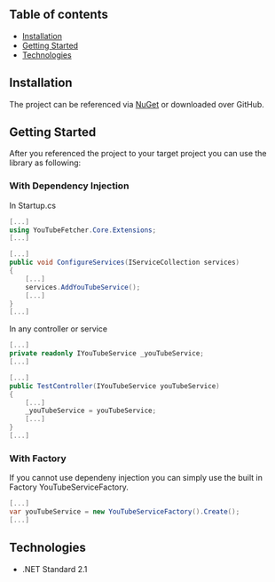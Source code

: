 ## Table of contents
* [Installation](#installation)
* [Getting Started](#getting-started)
* [Technologies](#technologies)

## Installation
The project can be referenced via [NuGet](https://www.nuget.org/packages/YouTubeFetcher.Core/) or downloaded over GitHub.

## Getting Started
After you referenced the project to your target project you can use the library as following:

### With Dependency Injection
In Startup.cs
```C#
[...]
using YouTubeFetcher.Core.Extensions;
[...]

[...]
public void ConfigureServices(IServiceCollection services)
{
    [...]
    services.AddYouTubeService();
    [...]
}
[...]
```
In any controller or service
```C#
[...]
private readonly IYouTubeService _youTubeService;
[...]

[...]
public TestController(IYouTubeService youTubeService)
{
    [...]
    _youTubeService = youTubeService;
    [...]
}
[...]
```

### With Factory
If you cannot use dependeny injection you can simply use the built in Factory YouTubeServiceFactory.
```C#
[...]
var youTubeService = new YouTubeServiceFactory().Create();
[...]
```

## Technologies
* .NET Standard 2.1
